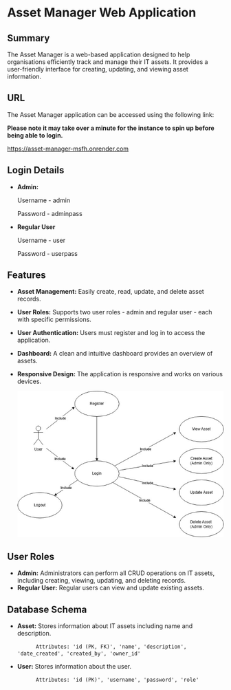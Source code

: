 # Asset Manager Web Application

## Summary
The Asset Manager is a web-based application designed to help organisations efficiently track and manage their IT assets. It provides a user-friendly interface for creating, updating, and viewing asset information.

## URL
The Asset Manager application can be accessed using the following link:

**Please note it may take over a minute for the instance to spin up before being able to login.**

https://asset-manager-msfh.onrender.com

## Login Details
- **Admin:** 

    Username - admin

    Password - adminpass

- **Regular User**

    Username - user  

    Password - userpass

## Features
- **Asset Management:** Easily create, read, update, and delete asset records.
- **User Roles:** Supports two user roles - admin and regular user - each with specific permissions.
- **User Authentication:** Users must register and log in to access the application.
- **Dashboard:** A clean and intuitive dashboard provides an overview of assets.
- **Responsive Design:** The application is responsive and works on various devices.

    ![image](static/css/js/images/UseCase.jpg)

## User Roles
- **Admin:** Administrators can perform all CRUD operations on IT assets, including creating, viewing, updating, and deleting records.
- **Regular User:** Regular users can view and update existing assets.

## Database Schema

- **Asset:** Stores information about IT assets including name and description.
  
            Attributes: 'id (PK, FK)', 'name', 'description', 'date_created', 'created_by', 'owner_id'

- **User:** Stores information about the user.

            Attributes: 'id (PK)', 'username', 'password', 'role'

